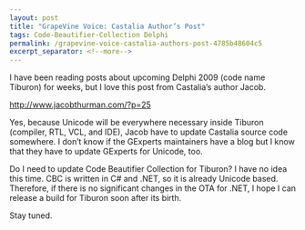 ```yaml
---
layout: post
title: "GrapeVine Voice: Castalia Author’s Post"
tags: Code-Beautifier-Collection Delphi
permalink: /grapevine-voice-castalia-authors-post-4785b48604c5
excerpt_separator: <!--more-->
---
```

I have been reading posts about upcoming Delphi 2009 (code name Tiburon) for weeks, but I love this post from Castalia’s author Jacob.

http://www.jacobthurman.com/?p=25

Yes, because Unicode will be everywhere necessary inside Tiburon (compiler, RTL, VCL, and IDE), Jacob have to update Castalia source code somewhere. I don’t know if the GExperts maintainers have a blog but I know that they have to update GExperts for Unicode, too.

Do I need to update Code Beautifier Collection for Tiburon? I have no idea this time. CBC is written in C# and .NET, so it is already Unicode based. Therefore, if there is no significant changes in the OTA for .NET, I hope I can release a build for Tiburon soon after its birth.

Stay tuned.
<!--more-->